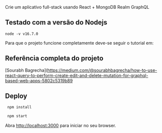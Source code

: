 Crie um aplicativo full-stack usando React + MongoDB Realm GraphQL

## Testado com a versão do Nodejs
    node -v v16.7.0

Para que o projeto funcione completamente deve-se seguir o tutorial em:

## Referência completa do projeto
[Sourabh Bagrecha](https://medium.com/@sourabhbagrecha/how-to-use-react-query-to-perform-create-edit-and-delete-mutation-for-graphql-based-web-apps-5802c5319b89

## Deploy 
```bash
 npm install
```
```bash
 npm start
```

Abra [http://localhost:3000](http://localhost:3000) para iniciar no seu browser.





